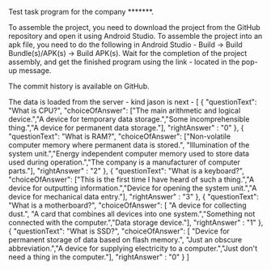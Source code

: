 Test task program for the company *******.

To assemble the project, you need to download the project from the GitHub repository and open it using Android Studio. 
To assemble the project into an apk file, you need to do the following in Android Studio - Build -> Build Bundle(s)/APK(s) -> Build APK(s).  Wait for the completion of the project assembly, and get the finished program using the link - located in the pop-up message. 

The commit history is available on GitHub.

The data is loaded from the server - kind jason is next - [
  {
    "questionText": "What is CPU?",
     "choiceOfAnswer": ["The main arithmetic and logical device.","A device for temporary data storage.","Some incomprehensible thing.","A device for permanent data storage."],
    "rightAnswer" : "0"
  },
  {
   "questionText": "What is RAM?",
     "choiceOfAnswer": ["Non-volatile computer memory where permanent data is stored.", "Illumination of the system unit.","Energy independent computer memory used to store data used during operation.","The company is a manufacturer of computer parts."],
     "rightAnswer" : "2"
  },
  {
    "questionText": "What is a keyboard?",
     "choiceOfAnswer": ["This is the first time I have heard of such a thing.","A device for outputting information.","Device for opening the system unit.","A device for mechanical data entry."],
    "rightAnswer" : "3"
  },
  {
    "questionText": "What is a motherboard?",
     "choiceOfAnswer": [ "A device for collecting dust.", "A card that combines all devices into one system.","Something not connected with the computer.","Data storage device."],
	"rightAnswer" : "1"
  },
 {
    "questionText": "What is SSD?",
     "choiceOfAnswer": [ "Device for permanent storage of data based on flash memory.", "Just an obscure abbreviation.","A device for supplying electricity to a computer.","Just don't need a thing in the computer."],
	"rightAnswer" : "0"
  }
]
